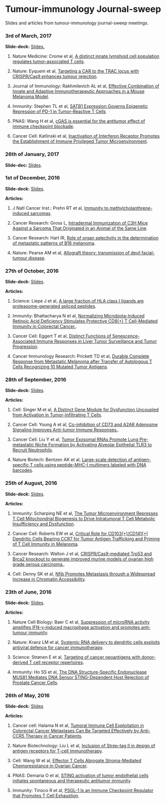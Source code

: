 # Tumour-immunology Journal-sweep

Slides and articles from tumour-immunology journal-sweep meetings.

### 3rd of March, 2017

<b>Slide-deck:</b> <a href="https://drive.google.com/file/d/0Bz7jHjHQ8OpWVTZxMVJzRm5yMTQ/view?usp=sharing">Slides.</a>

1. Nature Medicine: Crome et al, <a href="http://www.nature.com/nm/journal/vaop/ncurrent/full/nm.4278.html?WT.feed_name=subjects_translational-immunology">A distinct innate lymphoid cell population regulates tumor-associated T cells</a>.

2. Nature: Eyquem et al, <a href="http://www.nature.com/nature/journal/v543/n7643/full/nature21405.html">Targeting a CAR to the TRAC locus with CRISPR/Cas9 enhances tumour rejection</a>.

3. Journal of Immunology: Rakhmilevich AL et al, <a href="http://www.jimmunol.org/content/198/4/1575">Effective Combination of Innate and Adaptive Immunotherapeutic Approaches in a Mouse Melanoma Model</a>.

4. Immunity: Stephen TL et al, <a href="http://www.cell.com/immunity/abstract/S1074-7613(16)30521-0">SATB1 Expression Governs Epigenetic Repression of PD-1 in Tumor-Reactive T Cells</a>

5. PNAS: Wang H et al, <a href="http://www.pnas.org/content/114/7/1637">cGAS is essential for the antitumor effect of immune checkpoint blockade</a>.

6. Cancer Cell: Katlinski et al, <a href="http://www.cell.com/cancer-cell/abstract/S1535-6108(17)30004-1">Inactivation of Interferon Receptor Promotes the Establishment of Immune Privileged Tumor Microenvironment</a>.

### 26th of January, 2017

<b>Slide-dec:</b> <a href="https://drive.google.com/file/d/0Bz7jHjHQ8OpWTDdBN3RUMmVza0k/view?usp=sharing">Slides</a>.

### 1st of December, 2016

<b>Slide-deck:</b> <a href="https://drive.google.com/file/d/0Bz7jHjHQ8OpWTmdRYjZINjdNWnc/view?usp=sharing">Slides</a>.

<b>Articles:</b>

1. J Natl Cancer Inst.: Prehn RT et al, <a href="https://www.ncbi.nlm.nih.gov/pubmed/13502695">Immunity to methylcholanthrene-induced sarcomas</a>.

2. Cancer Research: Gross L, <a href="http://cancerres.aacrjournals.org/content/3/5/326">Intradermal Immunization of C3H Mice Against a Sarcoma That Originated in an Animal of the Same Line</a>.

3. Cancer Research: Hart IR, <a href="https://www.ncbi.nlm.nih.gov/pubmed/?term=7388794">Role of organ selectivity in the determination of metastatic patterns of B16 melanoma</a>.

4. Nature: Pearse AM et al, <a href="https://www.ncbi.nlm.nih.gov/pubmed/16452970">Allograft theory: transmission of devil facial-tumour disease</a>.

### 27th of October, 2016

<b>Slide-deck:</b> <a href="https://drive.google.com/file/d/0Bz7jHjHQ8OpWWm1YemduRG5iWGM/view?usp=sharing">Slides</a>.

<b>Articles:</b>

1. Science: Liepe J et al, <a href="http://science.sciencemag.org/content/354/6310/354">A large fraction of HLA class I ligands are proteasome-generated spliced peptides</a>.

2. Immunity: Bhattacharya N et al, <a href="https://www.ncbi.nlm.nih.gov/pubmed/27590114">Normalizing Microbiota-Induced Retinoic Acid Deficiency Stimulates Protective CD8(+) T Cell-Mediated Immunity in Colorectal Cancer.</a>.

3. Cancer Cell: Eggert T et al, <a href="https://www.ncbi.nlm.nih.gov/pubmed/27728804">Distinct Functions of Senescence-Associated Immune Responses in Liver Tumor Surveillance and Tumor Progression</a>. 

4. Cancer Immunology Research: Prickett TD et al, <a href="https://www.ncbi.nlm.nih.gov/pubmed/27312342">Durable Complete Response from Metastatic Melanoma after Transfer of Autologous T Cells Recognizing 10 Mutated Tumor Antigens</a>.

### 28th of September, 2016

<b>Slide-deck:</b> <a href="https://drive.google.com/file/d/0Bz7jHjHQ8OpWNU1fQ1dBRzNCTTA/view?usp=sharing">Slides</a>.

<b>Articles:</b>

1. Cell: Singer M et al, <a href="https://www.ncbi.nlm.nih.gov/pubmed/27610572">A Distinct Gene Module for Dysfunction Uncoupled from Activation in Tumor-Infiltrating T Cells</a>.

2. Cancer Cell: Young A et al, <a href="https://www.ncbi.nlm.nih.gov/pubmed/27622332">Co-inhibition of CD73 and A2AR Adenosine Signaling Improves Anti-tumor Immune Responses.</a>.

3. Cancer Cell: Liu Y et al, <a href="https://www.ncbi.nlm.nih.gov/pubmed/27505671">Tumor Exosomal RNAs Promote Lung Pre-metastatic Niche Formation by Activating Alveolar Epithelial TLR3 to Recruit Neutrophils</a>.

4. Nature Biotech: Bentzen AK et al, <a href="https://www.ncbi.nlm.nih.gov/pubmed/27571370">Large-scale detection of antigen-specific T cells using peptide-MHC-I multimers labeled with DNA barcodes</a>.

### 25th of August, 2016

<b>Slide-deck:</b> <a href="https://drive.google.com/file/d/0Bz7jHjHQ8OpWYk1RTDhULUlUTjA/view?usp=sharing">Slides</a>.

<b>Articles:</b>

1. Immunity: Scharping NE et al, <a href="http://www.ncbi.nlm.nih.gov/pubmed/27496732">The Tumor Microenvironment Represses T Cell Mitochondrial Biogenesis to Drive Intratumoral T Cell Metabolic Insufficiency and Dysfunction</a>.

2. Cancer Cell: Roberts EW et al, <a href="http://www.ncbi.nlm.nih.gov/pubmed/27424807">Critical Role for CD103(+)/CD141(+) Dendritic Cells Bearing CCR7 for Tumor Antigen Trafficking and Priming of T Cell Immunity in Melanoma</a>.

3. Cancer Research: Walton J et al, <a href="http://www.ncbi.nlm.nih.gov/pubmed/27530326">CRISPR/Cas9-mediated Trp53 and Brca2 knockout to generate improved murine models of ovarian high grade serous carcinoma.</a>.

4. Cell: Denny SK et al, <a href="http://www.ncbi.nlm.nih.gov/pubmed/27374332">Nfib Promotes Metastasis through a Widespread Increase in Chromatin Accessibility</a>.

### 23th of June, 2016

<b>Slide-deck:</b> 
<a href="https://drive.google.com/open?id=0Bz7jHjHQ8OpWOXFrU0FYbzIzYUk">Slides</a>.

<b>Articles:</b>

1. Nature Cell Biology: Baer C et al, <a href="http://www.ncbi.nlm.nih.gov/pubmed/27295554">Suppression of microRNA activity amplifies IFN-γ-induced macrophage activation and promotes anti-tumour immunity</a>.

2. Nature: Kranz LM et al, <a href="http://www.ncbi.nlm.nih.gov/pubmed/27281205">Systemic RNA delivery to dendritic cells exploits antiviral defence for cancer immunotherapy</a>.

3. Science: Strønen E et al, <a href="http://www.ncbi.nlm.nih.gov/pubmed/27198675">Targeting of cancer neoantigens with donor-derived T cell receptor repertoires</a>.

4. Immunity: Ho SS et al, <a href="http://www.ncbi.nlm.nih.gov/pubmed/27178469">The DNA Structure-Specific Endonuclease MUS81 Mediates DNA Sensor STING-Dependent Host Rejection of Prostate Cancer Cells</a>.

### 26th of May, 2016

<b>Slide-deck:</b> 
<a href="https://drive.google.com/file/d/0Bz7jHjHQ8OpWaHVFUWtJeU1DZ0E/view?usp=sharing">Slides</a>

<b>Articles:</b>

1. Cancer cell: Halama N et al, <a href="http://www.ncbi.nlm.nih.gov/pubmed/27070705">Tumoral Immune Cell Exploitation in Colorectal Cancer Metastases Can Be Targeted Effectively by Anti-CCR5 Therapy in Cancer Patients</a>.

2. Nature Biotechnology: Liu L et al, <a href="http://www.ncbi.nlm.nih.gov/pubmed/26900664">Inclusion of Strep-tag II in design of antigen receptors for T-cell immunotherapy</a>.

3. Cell: Wang W et al, <a href="http://www.ncbi.nlm.nih.gov/pubmed/27133165">Effector T Cells Abrogate Stroma-Mediated Chemoresistance in Ovarian Cancer</a>.

4. PNAS: Demaria O et al, <a href="http://www.ncbi.nlm.nih.gov/pubmed/26607445">STING activation of tumor endothelial cells initiates spontaneous and therapeutic antitumor immunity</a>.

5. Immunity: Tinoco R et al, <a href="http://www.ncbi.nlm.nih.gov/pubmed/27192578">PSGL-1 Is an Immune Checkpoint Regulator that Promotes T Cell Exhaustion</a>.
